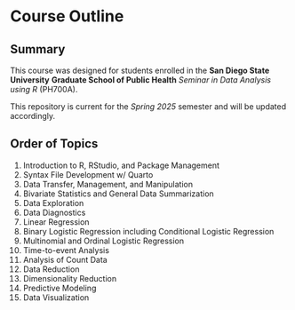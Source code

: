 # Course Outline

## Summary

This course was designed for students enrolled in the **San Diego State University** **Graduate School of Public Health** _Seminar in Data Analysis using R_ (PH700A).

This repository is current for the _Spring 2025_ semester and will be updated accordingly.

## Order of Topics

1.  Introduction to R, RStudio, and Package Management
2.  Syntax File Development w/ Quarto
3.  Data Transfer, Management, and Manipulation
4.  Bivariate Statistics and General Data Summarization
5.  Data Exploration
6.  Data Diagnostics
7.  Linear Regression
8.  Binary Logistic Regression including Conditional Logistic Regression
10.  Multinomial and Ordinal Logistic Regression
11.  Time-to-event Analysis
12.  Analysis of Count Data
13.  Data Reduction
14.  Dimensionality Reduction
15.  Predictive Modeling
16.  Data Visualization

